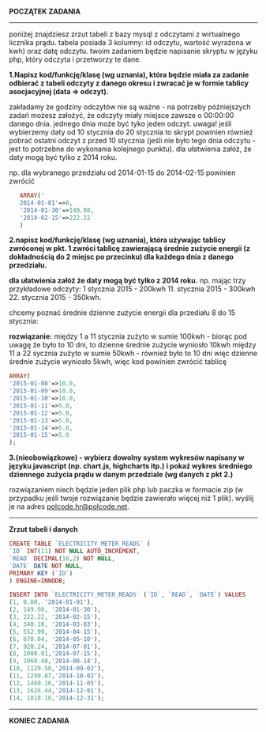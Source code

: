 **POCZĄTEK ZADANIA**

----------

poniżej znajdziesz zrzut tabeli z bazy mysql z odczytami z wirtualnego licznika prądu. tabela posiada 3 kolumny: id odczytu, wartość wyrażona
w kwh) oraz datę odczytu. twoim zadaniem będzie napisanie skryptu w
języku php, który odczyta i przetworzy te dane.

**1.Napisz kod/funkcję/klasę (wg uznania), która będzie miała za zadanie odbierać z tabeli odczyty z danego okresu i zwracać je w formie tablicy asocjacyjnej (data => odczyt).**

zakładamy że godziny odczytów nie są ważne - na potrzeby późniejszych
zadań możesz założyć, że odczyty miały miejsce zawsze o 00:00:00
danego dnia. jednego dnia może być tyko jeden odczyt. uwaga! jeśli
wybierzemy daty od 10 stycznia do 20 stycznia to skrypt powinien
również pobrać ostatni odczyt z przed 10 stycznia (jeśli nie było tego
dnia odczytu - jest to potrzebne do wykonania kolejnego punktu). dla
ułatwienia załóż, że daty mogą być tylko z 2014 roku.

np. dla wybranego przedziału od 2014-01-15 do 2014-02-15 powinien zwrócić

```php
   ARRAY('
   2014-01-01'=>0,
   '2014-01-30'=>149.90,
   '2014-02-15'=>222.22
   )
```
**2.napisz kod/funkcję/klasę (wg uznania), która używając tablicy zwróconej w pkt. 1 zwróci tablicę zawierającą średnie zużycie energii (z dokładnością do 2 miejsc po przecinku) dla każdego dnia z danego przedziału.**


**dla ułatwienia załóż że daty mogą być tylko z 2014 roku.** 
np. mając trzy przykładowe odczyty: 
1 stycznia 2015 - 200kwh
11. stycznia 2015 - 300kwh 
22. stycznia 2015 - 350kwh. 
 
chcemy poznać średnie dzienne zużycie energii dla przediału 8 do 15 stycznia:

**rozwiązanie:**
między 1 a 11 stycznia zużyto w sumie 100kwh - biorąc pod uwagę że było to 10 dni, to dzienne średnie zużycie wyniosło 10kwh
między 11 a 22 sycznia zużyto w sumie 50kwh - również było to 10 dni więc dzienne średnie zużycie wyniosło 5kwh, więc kod powinien zwrócić tablicę
```php
ARRAY( 
'2015-01-08'=>10.0,
'2015-01-09'=>10.0,
'2015-01-10'=>10.0,
'2015-01-11'=>5.0,
'2015-01-12'=>5.0,
'2015-01-13'=>5.0,
'2015-01-14'=>5.0,
'2015-01-15'=>5.0
);
```
**3.(nieobowiązkowe) - wybierz dowolny system wykresów napisany w języku javascript (np. chart.js, highcharts itp.) i pokaż wykres średniego dziennego zużycia prądu w danym przedziale (wg danych z pkt 2.)**

rozwiązaniem niech będzie jeden plik php lub paczka w formacie zip (w
przypadku jeśli twoje rozwiązanie będzie zawierało więcej niż 1 plik).
wyślij je na adres polcode.hr@polcode.net.

___
**Zrzut tabeli i danych**
```php
CREATE TABLE `ELECTRICITY_METER_READS` (
`ID` INT(11) NOT NULL AUTO_INCREMENT,
`READ` DECIMAL(10,2) NOT NULL,
`DATE` DATE NOT NULL,
PRIMARY KEY (`ID`)
) ENGINE=INNODB;

INSERT INTO `ELECTRICITY_METER_READS` (`ID`, `READ`, `DATE`) VALUES
(1, 0.00, '2014-01-01'),
(2, 149.90, '2014-01-30'),
(3, 222.22, '2014-02-15'),
(4, 340.10, '2014-03-03'),
(5, 552.99, '2014-04-15'),
(6, 670.04, '2014-05-10'),
(7, 920.24, '2014-07-01'),
(8, 1000.01,'2014-07-15'),
(9, 1060.40,'2014-08-14'),
(10, 1129.50,'2014-09-02'),
(11, 1290.87,'2014-10-02'),
(12, 1460.16,'2014-11-05'),
(13, 1626.44,'2014-12-01'),
(14, 1818.18,'2014-12-31');
```
____

**KONIEC ZADANIA**